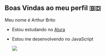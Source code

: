 ## Boas Vindas ao meu perfil 🇧🇩
Meu nome é Arthur Brito


- Estou estudando no [Alura](https://cursos.alura.com.br/dashboard)
- Estou me desenvolvendo no JavaScript






  ![](https://media1.tenor.com/m/Lul3Deqe4aQAAAAd/baila-memphis-memphis-depay-corinthians.gif)
